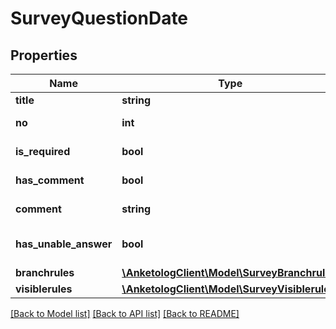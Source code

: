 # SurveyQuestionDate

## Properties
Name | Type | Description | Notes
------------ | ------------- | ------------- | -------------
**title** | **string** | Название вопроса | 
**no** | **int** | Порядковый номер | 
**is_required** | **bool** | Вопрос обязательный | 
**has_comment** | **bool** | Отображать комментарий | 
**comment** | **string** | Текст комментария | 
**has_unable_answer** | **bool** | Вариант \&quot;затрудняюсь ответить\&quot; | 
**branchrules** | [**\AnketologClient\Model\SurveyBranchrule[]**](SurveyBranchrule.md) |  | 
**visiblerules** | [**\AnketologClient\Model\SurveyVisiblerule[]**](SurveyVisiblerule.md) |  | 

[[Back to Model list]](../README.md#documentation-for-models) [[Back to API list]](../README.md#documentation-for-api-endpoints) [[Back to README]](../README.md)


